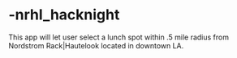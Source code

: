 # -nrhl_hacknight

This app will let user select a lunch spot within .5 mile radius from Nordstrom Rack|Hautelook located in downtown LA.  
